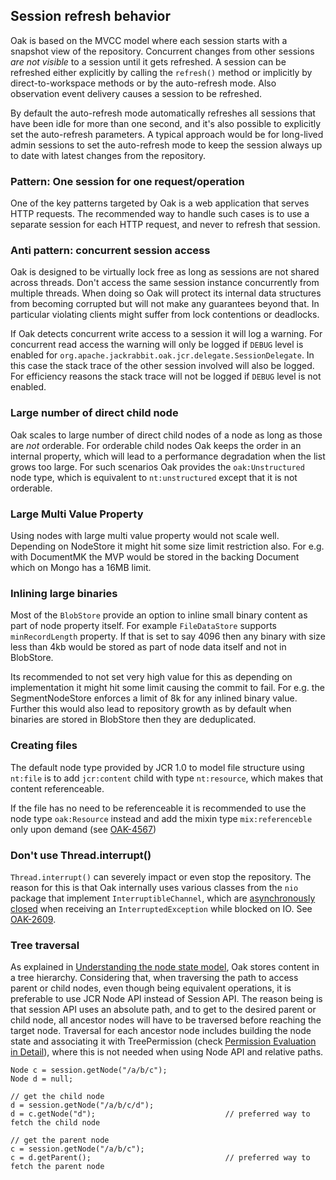 <!--
   Licensed to the Apache Software Foundation (ASF) under one or more
   contributor license agreements.  See the NOTICE file distributed with
   this work for additional information regarding copyright ownership.
   The ASF licenses this file to You under the Apache License, Version 2.0
   (the "License"); you may not use this file except in compliance with
   the License.  You may obtain a copy of the License at

       http://www.apache.org/licenses/LICENSE-2.0

   Unless required by applicable law or agreed to in writing, software
   distributed under the License is distributed on an "AS IS" BASIS,
   WITHOUT WARRANTIES OR CONDITIONS OF ANY KIND, either express or implied.
   See the License for the specific language governing permissions and
   limitations under the License.
  -->

## Session refresh behavior

Oak is based on the MVCC model where each session starts with a snapshot
view of the repository. Concurrent changes from other sessions *are not
visible* to a session until it gets refreshed. A session can be refreshed
either explicitly by calling the ``refresh()`` method or implicitly by
direct-to-workspace methods or by the auto-refresh mode. Also observation
event delivery causes a session to be refreshed.

By default the auto-refresh mode automatically refreshes all sessions that
have been idle for more than one second, and it's also possible to
explicitly set the auto-refresh parameters. A typical approach would be
for long-lived admin sessions to set the auto-refresh mode to keep the
session always up to date with latest changes from the repository.

### Pattern: One session for one request/operation

One of the key patterns targeted by Oak is a web application that serves
HTTP requests. The recommended way to handle such cases is to use a
separate session for each HTTP request, and never to refresh that session.

### Anti pattern: concurrent session access

Oak is designed to be virtually lock free as long as sessions are not shared
across threads. Don't access the same session instance concurrently from
multiple threads. When doing so Oak will protect its internal data structures
from becoming corrupted but will not make any guarantees beyond that. In
particular violating clients might suffer from lock contentions or deadlocks.

If Oak detects concurrent write access to a session it will log a warning. 
For concurrent read access the warning will only be logged if `DEBUG` level 
is enabled for `org.apache.jackrabbit.oak.jcr.delegate.SessionDelegate`.
In this case the stack trace of the other session involved will also be 
logged. For efficiency reasons the stack trace will not be logged if 
`DEBUG` level is not enabled.

### Large number of direct child node

Oak scales to large number of direct child nodes of a node as long as those
are *not* orderable. For orderable child nodes Oak keeps the order in an
internal property, which will lead to a performance degradation when the list
grows too large. For such scenarios Oak provides the ``oak:Unstructured`` node
type, which is equivalent to ``nt:unstructured`` except that it is not orderable.

### Large Multi Value Property

Using nodes with large multi value property would not scale well. Depending on 
NodeStore it might hit some size limit restriction also. For e.g. with 
DocumentMK the MVP would be stored in the backing Document which on Mongo has a 
16MB limit.

### Inlining large binaries

Most of the `BlobStore` provide an option to inline small binary content as part of 
node property itself. For example `FileDataStore` supports `minRecordLength` property.
If that is set to say 4096 then any binary with size less than 4kb would be stored
as part of node data itself and not in BlobStore.

Its recommended to not set very high value for this as depending on implementation it
might hit some limit causing the commit to fail. For e.g. the SegmentNodeStore enforces a limit of
8k for any inlined binary value. Further this would also lead to repository growth as
by default when binaries are stored in BlobStore then they are deduplicated.

### Creating files

The default node type provided by JCR 1.0 to model file structure using
`nt:file` is to add `jcr:content` child with type `nt:resource`, which makes
that content referenceable.

If the file has no need to be referenceable it is recommended to use the
node type `oak:Resource` instead and add the mixin type `mix:referenceble`
only upon demand (see [OAK-4567](https://issues.apache.org/jira/browse/OAK-4567))

### Don't use Thread.interrupt()

`Thread.interrupt()` can severely impact or even stop the repository. The reason for 
this is that Oak internally uses various classes from the `nio` package that implement 
`InterruptibleChannel`, which are [asynchronously closed](http://docs.oracle.com/javase/7/docs/api/java/nio/channels/InterruptibleChannel.html) 
when receiving an `InterruptedException` while blocked on IO. See [OAK-2609](https://issues.apache.org/jira/browse/OAK-2609).  

### Tree traversal

As explained in [Understanding the node state model](https://jackrabbit.apache.org/oak/docs/architecture/nodestate.html), Oak stores content in a tree hierarchy. 
Considering that, when traversing the path to access parent or child nodes, even though being equivalent operations, 
it is preferable to use JCR Node API instead of Session API. The reason being is that session API uses an absolute path, 
and to get to the desired parent or child node, all ancestor nodes will have to be traversed before reaching the target node. 
Traversal for each ancestor node includes building the node state and associating it with 
TreePermission (check [Permission Evaluation in Detail](https://jackrabbit.apache.org/oak/docs/security/permission/evaluation.html)), 
where this is not needed when using Node API and relative paths.
```
Node c = session.getNode("/a/b/c");
Node d = null;

// get the child node
d = session.getNode("/a/b/c/d");
d = c.getNode("d");                             // preferred way to fetch the child node

// get the parent node
c = session.getNode("/a/b/c");
c = d.getParent();                              // preferred way to fetch the parent node
```